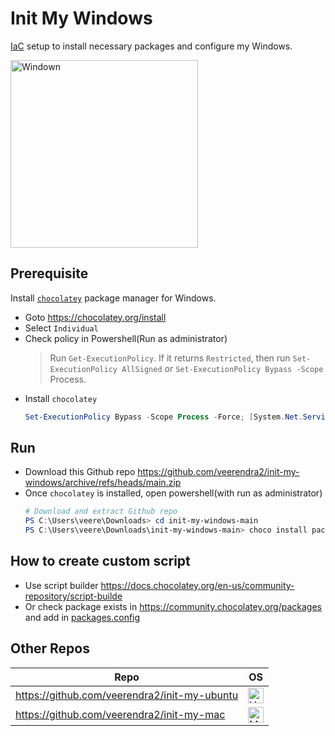 # Init My Windows
[IaC](https://en.wikipedia.org/wiki/Infrastructure_as_code) setup to install necessary packages and configure my Windows.

<img src="https://user-images.githubusercontent.com/8393701/248329539-0b792b81-2d32-4ef9-b92e-0350ad472d61.png" alt="Windown" width="300"/>

## Prerequisite
Install [`chocolatey`](https://chocolatey.org/) package manager for Windows.

* Goto https://chocolatey.org/install
* Select `Individual`
* Check policy in Powershell(Run as administrator)
  > Run `Get-ExecutionPolicy`. If it returns `Restricted`, then run `Set-ExecutionPolicy AllSigned` or `Set-ExecutionPolicy Bypass -Scope` Process.
* Install `chocolatey`
  ```Powershell
  Set-ExecutionPolicy Bypass -Scope Process -Force; [System.Net.ServicePointManager]::SecurityProtocol = [System.Net.ServicePointManager]::SecurityProtocol -bor 3072; iex ((New-Object System.Net.WebClient).DownloadString('https://community.chocolatey.org/install.ps1'))
  ```

## Run
* Download this Github repo https://github.com/veerendra2/init-my-windows/archive/refs/heads/main.zip
* Once `chocolatey` is installed, open powershell(with run as administrator)
  ```Powershell
  # Download and extract Github repo
  PS C:\Users\veere\Downloads> cd init-my-windows-main
  PS C:\Users\veere\Downloads\init-my-windows-main> choco install packages.config -y
  ```

## How to create custom script
* Use script builder https://docs.chocolatey.org/en-us/community-repository/script-builde
* Or check package exists in https://community.chocolatey.org/packages and add in [packages.config](./packages.config)

## Other Repos
| Repo | OS |
| ---- | ---- |
| https://github.com/veerendra2/init-my-ubuntu | <img src="https://user-images.githubusercontent.com/8393701/248329468-ed036c98-08e7-4ee6-99ef-d5cef2e48a95.png" alt="Ubuntu" width="25"/> |
| https://github.com/veerendra2/init-my-mac | <img src="https://user-images.githubusercontent.com/8393701/248331160-ae1cd8f6-7c4b-483b-9799-6b44ed3f30f2.png" alt="Mac" width="25"/> |
